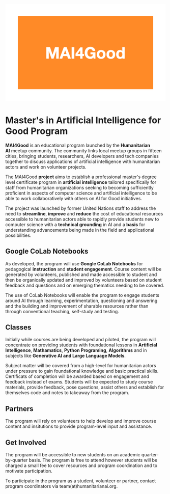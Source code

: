 ![MAI4Good](https://github.com/MAI4Good/program/blob/main/media/MAI4Goog_Banner.png)

# Master's in Artificial Intelligence for Good Program

**MAI4Good** is an educational program launched by the **Humanitarian AI** meetup community. The community links local meetup groups in fifteen cities, bringing students, researchers, AI developers and tech companies together to discuss applications of artificial intelligence with humanitarian actors and work on volunteer projects.

The MAI4Good **project** aims to establish a professional master's degree level certificate program in **artificial intelligence** tailored specifically for staff from humanitarian organizations seeking to becoming sufficiently proficient in aspects of computer science and artificial intelligence to be able to work collaboratively with others on AI for Good initiatives.

The project was launched by former United Nations staff to address the need to **streamline**, **improve** and **reduce** the cost of educational resources accessible to humanitarian actors able to rapidly provide students new to computer science with a **technical grounding** in AI and a **basis** for understanding advancements being made in the field and applicational possibilities.

## Google CoLab Notebooks

As developed, the program will use **Google CoLab Notebooks** for pedagogical **instruction** and **student engagement**. Course content will be generated by volunteers, published and made accessible to student and then be organically updated and improved by volunteers based on student feedback and questions and on emerging thematics needing to be covered.

The use of CoLab Notebooks will enable the program to engage students around AI through learning, experimentation, questioning and answering and the building and improvement of sharable resources rather than through conventional teaching, self-study and testing.

## Classes

Initially while courses are being developed and piloted, the program will concentrate on providing students with foundational lessons in **Artificial Intelligence**, **Mathamatics**, **Python Programing**, **Algorithms** and in subjects like **Generative AI and Large Language Models**.

Subject matter will be covered from a high-level for humanitarian actors under pressure to gain foundational knowledge and basic practical skills. Certificats of completion will be awarded based on engagement and feedback instead of exams. Students will be expected to study course materials, provide feedback, pose questions, assist others and establish for themselves code and notes to takeaway from the program.

## Partners

The program will rely on volunteers to help develop and improve course content and insitutions to provide program-level input and assistance.

## Get Involved

The program will be accessible to new students on an academic quarter-by-quarter basis. The program is free to attend however students will be charged a small fee to cover resources and program coordination and to motivate participation.

To participate in the program as a student, volunteer or partner, contact program coordinators via team(at)humanitarianai.org.
